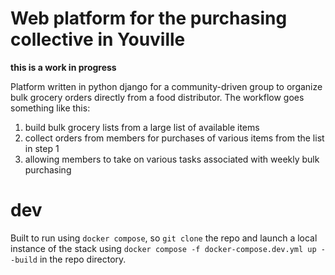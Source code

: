 # Web platform for the purchasing collective in Youville

**this is a work in progress**

Platform written in python django for a community-driven group to organize bulk grocery orders directly from a food distributor. The workflow goes something like this:

1. build bulk grocery lists from a large list of available items
2. collect orders from members for purchases of various items from the list in step 1
3. allowing members to take on various tasks associated with weekly bulk purchasing

# dev

Built to run using `docker compose`, so `git clone` the repo and launch a local instance of the stack using `docker compose -f docker-compose.dev.yml up --build` in the repo directory.

